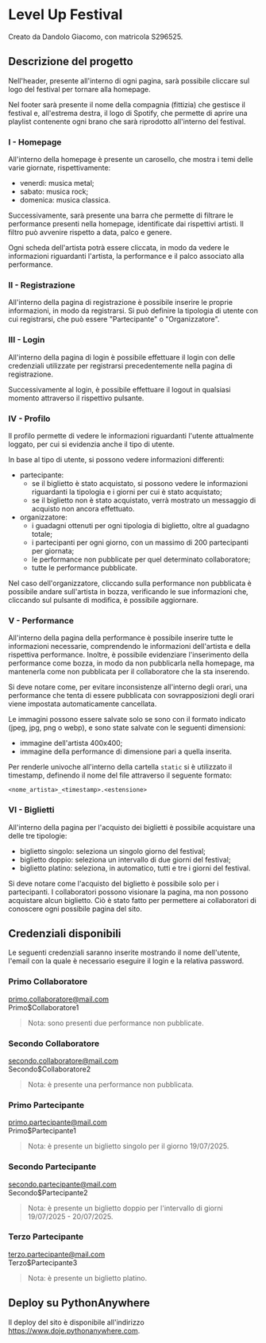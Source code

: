 # Level Up Festival
Creato da Dandolo Giacomo, con matricola S296525.

## Descrizione del progetto
Nell'header, presente all'interno di ogni pagina, sarà possibile cliccare sul logo del festival per tornare alla homepage.

Nel footer sarà presente il nome della compagnia (fittizia) che gestisce il festival e, all'estrema destra, il logo di Spotify, che permette di aprire una playlist contenente ogni brano che sarà riprodotto all'interno del festival.

### I - Homepage
All'interno della homepage è presente un carosello, che mostra i temi delle varie giornate, rispettivamente:
- venerdì: musica metal;
- sabato: musica rock;
- domenica: musica classica.

Successivamente, sarà presente una barra che permette di filtrare le performance presenti nella homepage, identificate dai rispettivi artisti. Il filtro può avvenire rispetto a data, palco e genere.

Ogni scheda dell'artista potrà essere cliccata, in modo da vedere le informazioni riguardanti l'artista, la performance e il palco associato alla performance.

### II - Registrazione
All'interno della pagina di registrazione è possibile inserire le proprie informazioni, in modo da registrarsi. Si può definire la tipologia di utente con cui registrarsi, che può essere "Partecipante" o "Organizzatore".

### III - Login
All'interno della pagina di login è possibile effettuare il login con delle credenziali utilizzate per registrarsi precedentemente nella pagina di registrazione.

Successivamente al login, è possibile effettuare il logout in qualsiasi momento attraverso il rispettivo pulsante.

### IV - Profilo
Il profilo permette di vedere le informazioni riguardanti l'utente attualmente loggato, per cui si evidenzia anche il tipo di utente.

In base al tipo di utente, si possono vedere informazioni differenti:
- partecipante: 
    - se il biglietto è stato acquistato, si possono vedere le informazioni riguardanti la tipologia e i giorni per cui è stato acquistato;
    - se il biglietto non è stato acquistato, verrà mostrato un messaggio di acquisto non ancora effettuato.
- organizzatore: 
    - i guadagni ottenuti per ogni tipologia di biglietto, oltre al guadagno totale;
    - i partecipanti per ogni giorno, con un massimo di 200 partecipanti per giornata;
    - le performance non pubblicate per quel determinato collaboratore;
    - tutte le performance pubblicate.

Nel caso dell'organizzatore, cliccando sulla performance non pubblicata è possibile andare sull'artista in bozza, verificando le sue informazioni che, cliccando sul pulsante di modifica, è possibile aggiornare.

### V - Performance
All'interno della pagina della performance è possibile inserire tutte le informazioni necessarie, comprendendo le informazioni dell'artista e della rispettiva performance. Inoltre, è possibile evidenziare l'inserimento della performance come bozza, in modo da non pubblicarla nella homepage, ma mantenerla come non pubblicata per il collaboratore che la sta inserendo.

Si deve notare come, per evitare inconsistenze all'interno degli orari, una performance che tenta di essere pubblicata con sovrapposizioni degli orari viene impostata automaticamente cancellata. 

Le immagini possono essere salvate solo se sono con il formato indicato (jpeg, jpg, png o webp), e sono state salvate con le seguenti dimensioni:
- immagine dell'artista 400x400;
- immagine della performance di dimensione pari a quella inserita.

Per renderle univoche all'interno della cartella ```static``` si è utilizzato il timestamp, definendo il nome del file attraverso il seguente formato:
```
<nome_artista>_<timestamp>.<estensione>
```

### VI - Biglietti
All'interno della pagina per l'acquisto dei biglietti è possibile acquistare una delle tre tipologie:
- biglietto singolo: seleziona un singolo giorno del festival;
- biglietto doppio: seleziona un intervallo di due giorni del festival;
- biglietto platino: seleziona, in automatico, tutti e tre i giorni del festival.

Si deve notare come l'acquisto del biglietto è possibile solo per i partecipanti. I collaboratori possono visionare la pagina, ma non possono acquistare alcun biglietto. Ciò è stato fatto per permettere ai collaboratori di conoscere ogni possibile pagina del sito.

## Credenziali disponibili
Le seguenti credenziali saranno inserite mostrando il nome dell'utente, l'email con la quale è necessario eseguire il login e la relativa password.

### Primo Collaboratore
primo.collaboratore@mail.com\
Primo$Collaboratore1
> Nota: sono presenti due performance non pubblicate.

### Secondo Collaboratore
secondo.collaboratore@mail.com\
Secondo$Collaboratore2
> Nota: è presente una performance non pubblicata.

### Primo Partecipante
primo.partecipante@mail.com\
Primo$Partecipante1
> Nota: è presente un biglietto singolo per il giorno 19/07/2025.

### Secondo Partecipante
secondo.partecipante@mail.com\
Secondo$Partecipante2
> Nota: è presente un biglietto doppio per l'intervallo di giorni 19/07/2025 - 20/07/2025.

### Terzo Partecipante
terzo.partecipante@mail.com\
Terzo$Partecipante3
> Nota: è presente un biglietto platino.

## Deploy su PythonAnywhere
Il deploy del sito è disponibile all'indirizzo https://www.doje.pythonanywhere.com.
